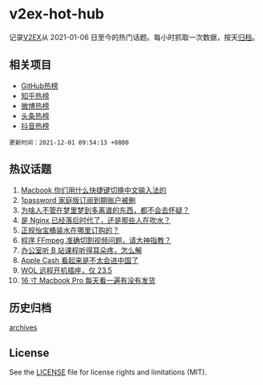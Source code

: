 # v2ex-hot-hub

 记录[V2EX](https://www.v2ex.com/)从 2021-01-06 日至今的热门话题。每小时抓取一次数据，按天[归档](archives)。
 
 ## 相关项目

- [GitHub热榜](https://github.com/snaildev/github-hot-hub)
- [知乎热榜](https://github.com/snaildev/zhihu-hot-hub)
- [微博热榜](https://github.com/snaildev/weibo-hot-hub)
- [头条热榜](https://github.com/snaildev/toutiao-hot-hub)
- [抖音热榜](https://github.com/snaildev/douyin-hot-hub)


 `更新时间：2021-12-01 09:54:13 +0800`

## 热议话题

1. [Macbook,你们用什么快捷键切换中文输入法的](https://www.v2ex.com/t/818939)
1. [1password 家庭版订阅到期账户被删](https://www.v2ex.com/t/818989)
1. [为啥人不管在梦里梦到多离谱的东西，都不会去怀疑？](https://www.v2ex.com/t/818999)
1. [是 Nginx 已经落后时代了，还是那些人在吹水？](https://www.v2ex.com/t/818960)
1. [正规怡宝桶装水在哪里订购的？](https://www.v2ex.com/t/818962)
1. [程序 FFmpeg 准确切割视频问题，请大神指教？](https://www.v2ex.com/t/818943)
1. [办公室听 B 站课程听得耳朵疼，怎么解](https://www.v2ex.com/t/819006)
1. [Apple Cash 看起来是不太会进中国了](https://www.v2ex.com/t/819141)
1. [WOL 远程开机插座，仅 23.5](https://www.v2ex.com/t/819091)
1. [16 寸 Macbook Pro 每天看一遍有没有发货](https://www.v2ex.com/t/818958)

## 历史归档

[archives](archives)

## License

See the [LICENSE](LICENSE) file for license rights and limitations (MIT).
